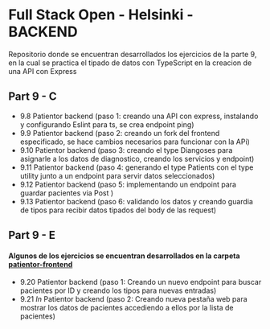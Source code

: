 # Full Stack Open - Helsinki - BACKEND

Repositorio donde se encuentran desarrollados los ejercicios de la parte 9, en la cual se practica el tipado de datos con TypeScript en la creacion de una API con Express

## Part 9 - C
- 9.8  Patientor backend (paso 1: creando una API con express, instalando y configurando Eslint para ts, se crea endpoint ping)
- 9.9  Patientor backend (paso 2: creando un fork del frontend especificado, se hace cambios necesarios para funcionar con la APi)
- 9.10 Patientor backend (paso 3: creando el type Diangoses para asignarle a los datos de diagnostico, creando los servicios y endpoint)
- 9.11 Patientor backend (paso 4: generando el type Patients con el type utility junto a un endpoint para servir datos seleccionados)
- 9.12 Patientor backend (paso 5: implementando un endpoint para guardar pacientes via Post )
- 9.13 Patientor backend (paso 6: validando los datos y creando guardia de tipos para recibir datos tipados del body de las request)

## Part 9 - E
#### Algunos de los ejercicios se encuentran desarrollados en la carpeta [patientor-frontend](https://github.com/OutziderDev/FullStack/tree/main/Part9/patientor)

- 9.20 Patientor backend (paso 1: Creando un nuevo endpoint para buscar pacientes por ID y creando los tipos para nuevas entradas)
- 9.21 *In* Patientor backend (paso 2: Creando nueva pestaña web para mostrar los datos de pacientes accediendo a ellos por la lista de pacientes)
